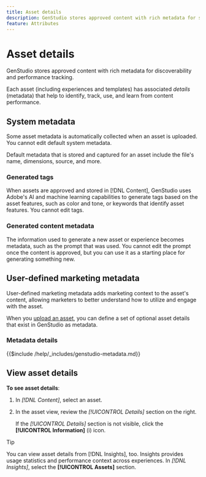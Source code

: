 ```yaml
---
title: Asset details
description: GenStudio stores approved content with rich metadata for searchability and performance tracking.
feature: Attributes
---
```


# Asset details

GenStudio stores approved content with rich metadata for discoverability and performance tracking.

Each asset (including experiences and templates) has associated _details_ (metadata) that help to identify, track, use, and learn from content performance.

## System metadata

Some asset metadata is automatically collected when an asset is uploaded. You cannot edit default system metadata.

Default metadata that is stored and captured for an asset include the file's name, dimensions, source, and more.

### Generated tags

When assets are approved and stored in [!DNL Content], GenStudio uses Adobe's AI and machine learning capabilities to generate tags based on the asset features, such as color and tone, or keywords that identify asset features. You cannot edit tags.

### Generated content metadata

The information used to generate a new asset or experience becomes metadata, such as the prompt that was used. You cannot edit the prompt once the content is approved, but you can use it as a starting place for generating something new.

## User-defined marketing metadata

User-defined marketing metadata adds marketing context to the asset's content, allowing marketers to better understand how to utilize and engage with the asset.

When you [upload an asset](/help/user-guide/content/manage-assets.md#add-assets), you can define a set of optional asset details that exist in GenStudio as metadata.

### Metadata details

{{$include /help/_includes/genstudio-metadata.md}}

## View asset details

**To see asset details**:

1. In _[!DNL Content]_, select an asset.

1. In the asset view, review the _[!UICONTROL Details]_ section on the right.

   If the _[!UICONTROL Details]_ section is not visible, click the **[!UICONTROL Information]** (i) icon.

>[!TIP]
>
>You can view asset details from [!DNL Insights], too. Insights provides usage statistics and performance context across experiences. In _[!DNL Insights]_, select the **[!UICONTROL Assets]** section.

<!-- ## History

Expand the _[!UICONTROL History]_ section to view a timeline of approvals and activity.

list other activity, show screenshot?
-->
